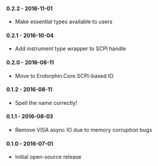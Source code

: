 #### 0.2.2 - 2016-11-01
* Make essential types available to users

#### 0.2.1 - 2016-10-04
* Add instrument type wrapper to SCPI handle

#### 0.2.0 - 2016-08-11
* Move to Endorphin.Core.SCPI-based IO

#### 0.1.2 - 2016-08-11
* Spell the name correctly!

#### 0.1.1 - 2016-08-03
* Remove VISA async IO due to memory corruption bugs

#### 0.1.0 - 2016-07-01
* Initial open-source release
